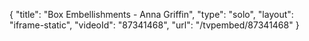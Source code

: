 {
    "title": "Box Embellishments - Anna Griffin",
    "type": "solo",
    "layout": "iframe-static",
    "videoId": "87341468",
    "url": "\/tvpembed\/87341468"
}